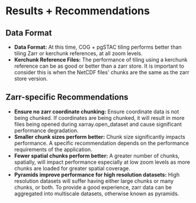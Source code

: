 # Results + Recommendations

## Data Format

* **Data Format:** At this time, COG + pgSTAC tiling performs better than tiling Zarr or kerchunk references, at all zoom levels.
* **Kerchunk Reference Files:** The performance of tiling using a kerchunk reference can be as good or better than a zarr store. It is important to consider this is when the NetCDF files' chunks are the same as the zarr store version. 

## Zarr-specific Recommendations

* **Ensure no zarr coordinate chunking:** Ensure coordinate data is not being chunked. If coordinates are being chunked, it will result in more files being opened during xarray.open_dataset and cause significant performance degradation.
* **Smaller chunk sizes perform better:** Chunk size significantly impacts performance. A specific recommendation depends on the performance requirements of the application.
* **Fewer spatial chunks perform better:** A greater number of chunks, spatially, will impact performance especially at low zoom levels as more chunks are loaded for greater spatial coverage.
* **Pyramids improve performance for high resolution datasets:** High resolution datasets will suffer having either large chunks or many chunks, or both. To provide a good experience, zarr data can be aggregated into multiscale datasets, otherwise known as pyramids.

